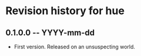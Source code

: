 # Revision history for hue

## 0.1.0.0 -- YYYY-mm-dd

* First version. Released on an unsuspecting world.
